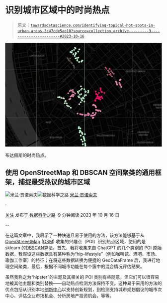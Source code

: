 # 识别城市区域中的时尚热点

> 原文：[`towardsdatascience.com/identifying-topical-hot-spots-in-urban-areas-3c47cde5ae10?source=collection_archive---------3-----------------------#2023-10-16`](https://towardsdatascience.com/identifying-topical-hot-spots-in-urban-areas-3c47cde5ae10?source=collection_archive---------3-----------------------#2023-10-16)

![](img/76d9a53bc4caa856f34174d3080e2287.png)

布达佩斯的时尚热点。

## 使用 OpenStreetMap 和 DBSCAN 空间聚类的通用框架，捕捉最受热议的城市区域

[](https://medium.com/@janosovm?source=post_page-----3c47cde5ae10--------------------------------)![米兰·贾诺索夫](https://medium.com/@janosovm?source=post_page-----3c47cde5ae10--------------------------------)[](https://towardsdatascience.com/?source=post_page-----3c47cde5ae10--------------------------------)![数据科学之路](https://towardsdatascience.com/?source=post_page-----3c47cde5ae10--------------------------------) [米兰·贾诺索夫](https://medium.com/@janosovm?source=post_page-----3c47cde5ae10--------------------------------)

·

[关注](https://medium.com/m/signin?actionUrl=https%3A%2F%2Fmedium.com%2F_%2Fsubscribe%2Fuser%2F838408aa2ad4&operation=register&redirect=https%3A%2F%2Ftowardsdatascience.com%2Fidentifying-topical-hot-spots-in-urban-areas-3c47cde5ae10&user=Milan+Janosov&userId=838408aa2ad4&source=post_page-838408aa2ad4----3c47cde5ae10---------------------post_header-----------) 发布于 [数据科学之路](https://towardsdatascience.com/?source=post_page-----3c47cde5ae10--------------------------------) ·9 分钟阅读·2023 年 10 月 16 日[](https://medium.com/m/signin?actionUrl=https%3A%2F%2Fmedium.com%2F_%2Fvote%2Ftowards-data-science%2F3c47cde5ae10&operation=register&redirect=https%3A%2F%2Ftowardsdatascience.com%2Fidentifying-topical-hot-spots-in-urban-areas-3c47cde5ae10&user=Milan+Janosov&userId=838408aa2ad4&source=-----3c47cde5ae10---------------------clap_footer-----------)

--

[](https://medium.com/m/signin?actionUrl=https%3A%2F%2Fmedium.com%2F_%2Fbookmark%2Fp%2F3c47cde5ae10&operation=register&redirect=https%3A%2F%2Ftowardsdatascience.com%2Fidentifying-topical-hot-spots-in-urban-areas-3c47cde5ae10&source=-----3c47cde5ae10---------------------bookmark_footer-----------)

在这篇文章中，我展示了一种快速且易于使用的方法，该方法能够基于从[OpenStreeetMap](https://help.openstreetmap.org/questions/64731/place-type-categories) ([OSM](https://help.openstreetmap.org/questions/64731/place-type-categories)) 收集的兴趣点（POI）识别热点区域，使用的是 sklearn 的[DBSCAN](https://scikit-learn.org/stable/modules/generated/sklearn.cluster.DBSCAN.html)算法。首先，我将收集来自 ChatGPT 的几个类别的 POI 原始数据，我假设这些数据具有某种称为“hip-lifestyle”（例如咖啡馆、酒吧、市场、瑜伽工作室）的特征；在将这些数据转换为便捷的 GeoDataFrame 后，我进行地理空间聚类，最后，根据不同城市功能在每个簇中的混合情况评估结果。

虽然我称之为“hipster”的主题及其相关的 POI 类别有些随意，但它们可以很容易地被其他主题和类别替换——自动热点检测方法保持不变。这种易于采用的方法的优点包括从识别本地[创新中心](https://scholar.google.com/citations?view_op=view_citation&hl=en&user=5_ep83MAAAAJ&citation_for_view=5_ep83MAAAAJ%3AWF5omc3nYNoC)以支持创新规划，到检测支持城市规划倡议的城市次中心、评估企业市场机会、分析房地产投资机会，等等。
